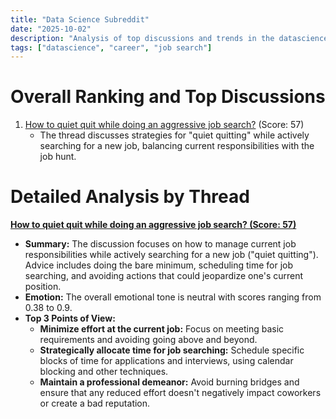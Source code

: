 ```yaml
---
title: "Data Science Subreddit"
date: "2025-10-02"
description: "Analysis of top discussions and trends in the datascience subreddit"
tags: ["datascience", "career", "job search"]
---
```


# Overall Ranking and Top Discussions
1.  [How to quiet quit while doing an aggressive job search?](https://www.reddit.com/r/datascience/comments/1nw5uyp/how_to_quiet_quit_while_doing_an_aggressive_job/) (Score: 57)
    * The thread discusses strategies for "quiet quitting" while actively searching for a new job, balancing current responsibilities with the job hunt.

# Detailed Analysis by Thread
**[How to quiet quit while doing an aggressive job search? (Score: 57)](https://www.reddit.com/r/datascience/comments/1nw5uyp/how_to_quiet_quit_while_doing_an_aggressive_job/)**
*  **Summary:**  The discussion focuses on how to manage current job responsibilities while actively searching for a new job ("quiet quitting"). Advice includes doing the bare minimum, scheduling time for job searching, and avoiding actions that could jeopardize one's current position.
*  **Emotion:** The overall emotional tone is neutral with scores ranging from 0.38 to 0.9.
*  **Top 3 Points of View:**
    *   **Minimize effort at the current job:** Focus on meeting basic requirements and avoiding going above and beyond.
    *   **Strategically allocate time for job searching:** Schedule specific blocks of time for applications and interviews, using calendar blocking and other techniques.
    *   **Maintain a professional demeanor:** Avoid burning bridges and ensure that any reduced effort doesn't negatively impact coworkers or create a bad reputation.
